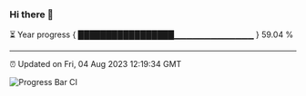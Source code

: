 ### Hi there 👋

⏳ Year progress { █████████████████▁▁▁▁▁▁▁▁▁▁▁▁▁ } 59.04 %

---

⏰ Updated on Fri, 04 Aug 2023 12:19:34 GMT

![Progress Bar CI](https://github.com/liununu/liununu/workflows/Progress%20Bar%20CI/badge.svg)
